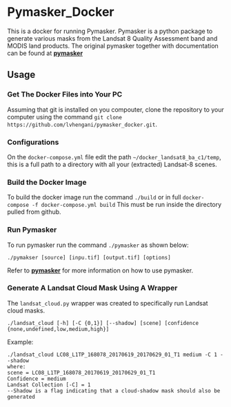 # Pymasker_Docker

This is a docker for running Pymasker. Pymasker is a python package to generate various masks from the Landsat 8 Quality Assessment band and MODIS land products.
The original pymasker together with documentation can be found at [**pymasker**](https://github.com/haoliangyu/pymasker)

## Usage

### Get The Docker Files into Your PC

Assuming that git is installed on you compouter, clone the repository to your computer using the command `git clone https://github.com/lvhengani/pymasker_docker.git`.

### Configurations

On the `docker-compose.yml` file edit the path `~/docker_landsat8_ba_c1/temp`, this is a full path to a directory with all your (extracted) Landsat-8 scenes.

### Build the Docker Image

To build the docker image run the command `./build` or in full `docker-compose -f docker-compose.yml build`
This must be run inside the directory pulled from github.

### Run Pymasker

To run pymasker run the command `./pymasker` as shown below:

```
./pymakser [source] [inpu.tif] [output.tif] [options]
```

Refer to [**pymasker**](https://github.com/haoliangyu/pymasker) for more information on how to use pymasker.

### Generate A Landsat Cloud Mask Using A Wrapper

The `landsat_cloud.py` wrapper was created to specifically run Landsat cloud masks.

```
./landsat_cloud [-h] [-C {0,1}] [--shadow] [scene] [confidence {none,undefined,low,medium,high}]

```

Example:

```
./landsat_cloud LC08_L1TP_168078_20170619_20170629_01_T1 medium -C 1 --shadow
where:
scene = LC08_L1TP_168078_20170619_20170629_01_T1
Confidence = medium
Landsat Collection [-C] = 1
--Shadow is a flag indicating that a cloud-shadow mask should also be generated 

```


